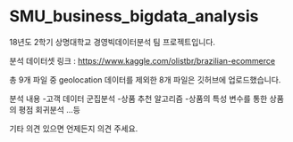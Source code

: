 # SMU_business_bigdata_analysis

18년도 2학기 상명대학교 경영빅데이터분석 팀 프로젝트입니다.

분석 데이터셋 링크 : https://www.kaggle.com/olistbr/brazilian-ecommerce

총 9개 파일 중 geolocation 데이터를 제외한 8개 파일은 깃허브에 업로드했습니다.

분석 내용
-고객 데이터 군집분석
-상품 추천 알고리즘
-상품의 특성 변수를 통한 상품의 평점 회귀분석
...등

기타 의견 있으면 언제든지 의견 주세요.
